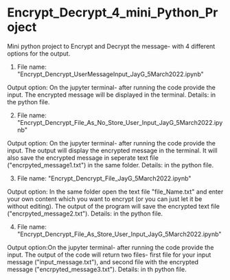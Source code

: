 # Encrypt_Decrypt_4_mini_Python_Project
Mini python project to Encrypt and Decrypt the message- with 4 different options for the output.
1. File name: "Encrypt_Dencrypt_UserMessageInput_JayG_5March2022.ipynb"

Output option: On the jupyter terminal- after running the code provide the input. The encrypted message will be displayed in the terminal.
Details: in the python file.

2. File name: "Encrypt_Dencrypt_File_As_No_Store_User_Input_JayG_5March2022.ipynb"

Output option: On the jupyter terminal- after running the code provide the input. The output will display the encrypted message in the terminal. It will also save the encrypted message in seperate text file ("encrpyted_message1.txt") in the same folder.
Details: in the python file.

3. File name: "Encrypt_Dencrypt_File_JayG_5March2022.ipynb"

Output option: In the same folder open the text file "file_Name.txt" and enter your own content which you want to encrypt (or you can just let it be without editing). The output of the program will save the encrypted text file ("encrpyted_message2.txt").
Details: in the python file.

4. File name: "Encrypt_Dencrypt_File_As_Store_User_Input_JayG_5March2022.ipynb"

Output option:On the jupyter terminal- after running the code provide the input. The output of the code will return two files- first file for your input message ("input_message.txt"), and second file with the encrypted message ("encrpyted_message3.txt").
Details: in th python file.
